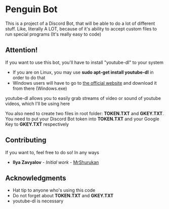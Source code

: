 # Penguin Bot

This is a project of a Discord Bot, that will be able to do a lot of different stuff. Like, literally A LOT, because of it's ability to accept custom files to run special programs (It's really easy to code)

## Attention!
If you want to use this bot, you'll have to install "youtube-dl" to your system

* If you are on Linux, you may use **sudo apt-get install youtube-dl** in order to do that
* Windows users will have to go to [the official website](https://rg3.github.io/youtube-dl/download.html) and download it from there (Windows.exe)

youtube-dl allows you to easily grab streams of video or sound of youtube videos, which I'll be using here

You also need to create two files in root folder: **TOKEN.TXT** and **GKEY.TXT**. You need to put your Discord Bot token into **TOKEN.TXT** and your Google Key to **GKEY.TXT** respectively

## Contributing

If you want to, feel free to do so! In any ways

* **Ilya Zavyalov** - *Initial work* - [MrShurukan](https://github.com/MrShurukan)



## Acknowledgments

* Hat tip to anyone who's using this code
* Do not forget about **TOKEN.TXT** and **GKEY.TXT**
* youtube-dl is necessary
